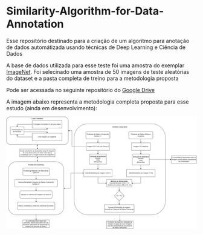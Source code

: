 # Similarity-Algorithm-for-Data-Annotation
Esse repositório destinado para a criação de um algoritmo para anotação de dados automátizada usando técnicas de Deep Learning e Ciência de Dados

A base de dados utilizada para esse teste foi uma amostra do exemplar [ImageNet](https://www.image-net.org/). Foi selecinado uma amostra de 50 imagens de teste aleatórias do dataset e a pasta completa de treino para a metodologia proposta

Pode ser acessada no seguinte repositório do [Google Drive](https://drive.google.com/drive/folders/1M2buXLhwV4KD_FSAlVdbnAzLRH3H7E3T?usp=drive_link)

A imagem abaixo representa a metodologia completa proposta para esse estudo (ainda em desenvolvimento):

![Metodologia](https://github.com/LyanhVini/Similarity-Algorithm-for-Data-Annotation/blob/main/method-similarity.png)
